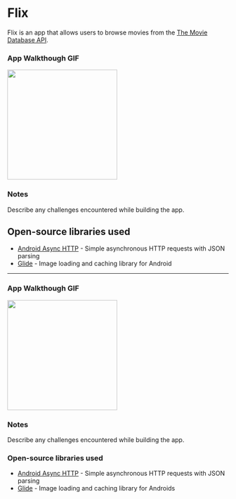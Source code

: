 # Flix
Flix is an app that allows users to browse movies from the [The Movie Database API](http://docs.themoviedb.apiary.io/#).


### App Walkthough GIF


<img src="https://i.imgur.com/QEAfZBZ.gif" width=250><br>

### Notes

Describe any challenges encountered while building the app.

## Open-source libraries used
- [Android Async HTTP](https://github.com/codepath/CPAsyncHttpClient) - Simple asynchronous HTTP requests with JSON parsing
- [Glide](https://github.com/bumptech/glide) - Image loading and caching library for Android

---


### App Walkthough GIF

<img src="https://i.imgur.com/OoYlPbH.gif" width=250><br>

### Notes
Describe any challenges encountered while building the app.

### Open-source libraries used

- [Android Async HTTP](https://github.com/codepath/CPAsyncHttpClient) - Simple asynchronous HTTP requests with JSON parsing
- [Glide](https://github.com/bumptech/glide) - Image loading and caching library for Androids
